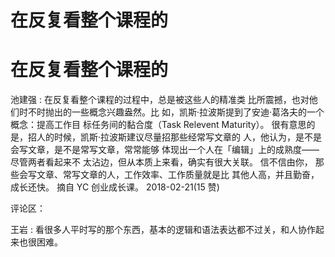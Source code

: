 # 在反复看整个课程的

# 在反复看整个课程的

池建强 : 在反复看整个课程的过程中，总是被这些人的精准类 比所震撼，也对他们时不时抛出的一些概念兴趣盎然。比 如，凯斯·拉波斯提到了安迪·葛洛夫的一个概念：提高工作目 标任务间的黏合度（Task Relevent Maturity）。 很有意思的 是，招人的时候，凯斯·拉波斯建议尽量招那些经常写文章的 人，他认为，是不是会写文章，是不是常写文章，常常能够 体现出一个人在「编辑」上的成熟度——尽管两者看起来不 太沾边，但从本质上来看，确实有很大关联。 信不信由你， 那些会写文章、常写文章的人，工作效率、工作质量就是比 其他人高，并且勤奋，成长还快。 摘自 YC 创业成长课。 2018-02-21(15 赞)

评论区：

王岩 : 看很多人平时写的那个东西，基本的逻辑和语法表达都不过关，和人协作起来也很困难。